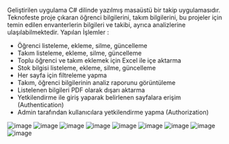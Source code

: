 Geliştirilen uygulama C# dilinde yazılmış masaüstü bir takip uygulamasıdır. Teknofeste proje çıkaran öğrenci bilgilerini, takım bilgilerini, bu projeler için temin edilen envanterlerin bilgileri ve takibi, ayrıca analizlerine ulaşılabilmektedir. Yapılan İşlemler : 
- Öğrenci listeleme, ekleme, silme, güncelleme
- Takım listeleme, ekleme, silme, güncelleme
- Toplu öğrenci ve takım eklemek için Excel ile içe aktarma
- Stok bilgisi listeleme, ekleme, silme, güncelleme
- Her sayfa için filtreleme yapma
- Takım, öğrenci bilgilerinin analiz raporunu görüntüleme
- Listelenen bilgileri PDF olarak dışarı aktarma
- Yetkilendirme ile giriş yaparak belirlenen sayfalara erişim (Authentication)
- Admin tarafından kullanıcılara yetkilendirme yapma (Authorization)

![image](https://github.com/user-attachments/assets/029c86c5-3f68-417a-b560-979c6315c2cc)
![image](https://github.com/user-attachments/assets/cbdd0c66-f2b3-48ee-ab39-7820bb07ccbc)
![image](https://github.com/user-attachments/assets/a8221dc7-50ba-437c-88f2-fbc9c7e4c2cf)
![image](https://github.com/user-attachments/assets/1d10ecad-ee0d-4620-8c1d-3d8078e66017)
![image](https://github.com/user-attachments/assets/dd77f330-f871-41e1-9b4b-c3994adc033b)
![image](https://github.com/user-attachments/assets/de1d6171-79d7-4cb7-8f14-569073e45fab)
![image](https://github.com/user-attachments/assets/25a00a0d-a22e-4b97-ad6b-4c4c6c6904eb)
![image](https://github.com/user-attachments/assets/ce1d631f-87e5-4e73-8e8f-1a58c7a0696a)
![image](https://github.com/user-attachments/assets/cddffb50-d1de-44cb-a6e8-9c7015e2c0c2)

